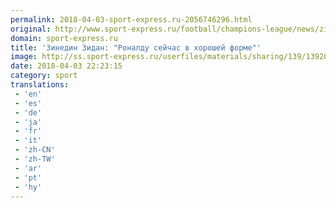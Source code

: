 ```yaml
---
permalink: 2018-04-03-sport-express.ru-2056746296.html
original: http://www.sport-express.ru/football/champions-league/news/zinedin-zidan-ronaldu-seychas-v-horoshey-forme-1392042/
domain: sport-express.ru
title: 'Зинедин Зидан: "Роналду сейчас в хорошей форме"'
image: http://ss.sport-express.ru/userfiles/materials/sharing/139/1392042.jpg
date: 2018-04-03 22:23:15
category: sport
translations: 
 - 'en'
 - 'es'
 - 'de'
 - 'ja'
 - 'fr'
 - 'it'
 - 'zh-CN'
 - 'zh-TW'
 - 'ar'
 - 'pt'
 - 'hy'
---
```


